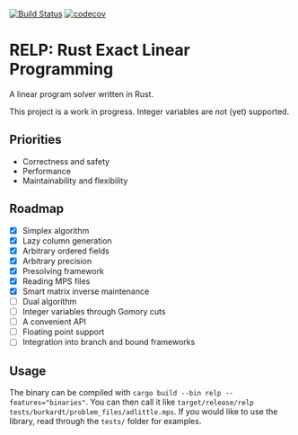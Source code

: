 [![Build Status](https://github.com/vandenheuvel/relp/actions/workflows/main.yml/badge.svg?branch=master)](https://github.com/vandenheuvel/relp/actions) [![codecov](https://codecov.io/gh/vandenheuvel/relp/branch/master/graph/badge.svg)](https://codecov.io/gh/vandenheuvel/relp)

# RELP: Rust Exact Linear Programming

A linear program solver written in Rust.

This project is a work in progress. Integer variables are not (yet) supported.

## Priorities

- Correctness and safety 
- Performance
- Maintainability and flexibility

## Roadmap

- [x] Simplex algorithm
- [x] Lazy column generation
- [x] Arbitrary ordered fields
- [x] Arbitrary precision
- [x] Presolving framework
- [x] Reading MPS files
- [x] Smart matrix inverse maintenance
- [ ] Dual algorithm
- [ ] Integer variables through Gomory cuts
- [ ] A convenient API
- [ ] Floating point support
- [ ] Integration into branch and bound frameworks

## Usage

The binary can be compiled with `cargo build --bin relp --features="binaries"`. You can then call it like `target/release/relp tests/burkardt/problem_files/adlittle.mps`. If you would like to use the library, read through the `tests/` folder for examples.

